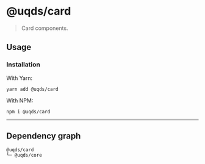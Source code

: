 # @uqds/card

> Card components.

## Usage

### Installation

With Yarn:

```shell
yarn add @uqds/card
```

With NPM:

```shell
npm i @uqds/card
```

---

## Dependency graph

```shell
@uqds/card
└─ @uqds/core
```
